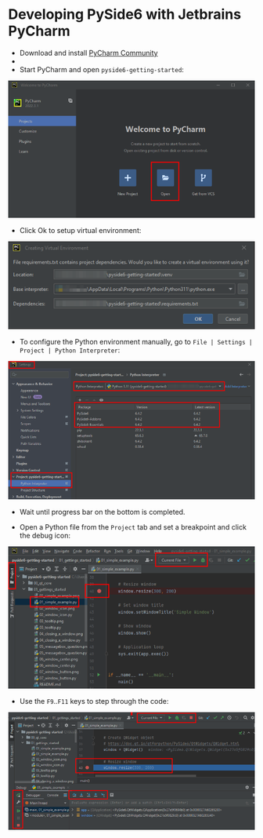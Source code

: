 # Developing PySide6 with Jetbrains PyCharm

- Download and install [PyCharm Community](https://www.jetbrains.com/pycharm/download/#section=linux)
- 
- Start PyCharm and open `pyside6-getting-started`:

![PyCharm open](screenshots/PyCharm01.png)

- Click Ok to setup virtual environment:

![PyCharm open](screenshots/PyCharm02.png)

- To configure the Python environment manually, go to `File | Settings | Project | Python Interpreter`:

![PyCharm open](screenshots/PyCharm03.png)

- Wait until progress bar on the bottom is completed.

- Open a Python file from the `Project` tab and set a breakpoint and click the debug icon:

![PyCharm open](screenshots/PyCharm04.png)

- Use the `F9`..`F11` keys to step through the code:

![PyCharm open](screenshots/PyCharm05.png)
